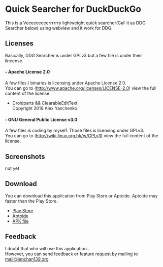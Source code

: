 # Quick Searcher for DuckDuckGo
This is a Veeeeeeeeerrrrrry lightweight quick searcher(Call it as DDG Searcher below) using webview and it work for DDG.   

## Licenses
Basically, DDG Searcher is under GPLv3 but a few file is under their lincense.

#### - Apache License 2.0
  A few files / binaries is licensing under Apache License 2.0.  
  You can go to (http://www.apache.org/licenses/LICENSE-2.0) view the full content of the license. 
  - Droidparts && ClearableEditText  
     Copyright 2016 Alex Yanchenko  
     
#### - GNU General Public License v3.0
  A few files is coding by myself. Those files is licensing under GPLv3.  
  You can go to (http://wiki.linux.org.hk/w/GPLv3) view the full content of the license.
  
## Screenshots
not yet
## Download
You can download this application from Play Store or Aptoide. Aptoide may faster than the Play Store.
- [Play Store](https://play.google.com/store/apps/details?id=org.lenchan139.ddgsearcher)
- [Aptoide](https://lenchan139-store.store.aptoide.com/app/market/org.lenchan139.ddgsearcher/3/28193773/Quick+Search+for+DDG)
- [APK file](https://github.com/lenchan139/ddgSearcher/blob/master/app/app-release.apk?raw=true)

## Feedback
I doubt that who will use this application...  
However, you can send feedback or feature request by mailing to mail@lenchan139.org
